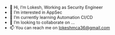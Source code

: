 - 👋 Hi, I’m Lokesh, Working as Security Engineer 
- 👀 I’m interested in AppSec
- 🌱 I’m currently learning Automation CI/CD
- 💞️ I’m looking to collaborate on ...
- 📫 You can reach me on lokeshmca36@gmail.com  

<!---
lokeshmca36/lokeshmca36 is a ✨ special ✨ repository because its `README.md` (this file) appears on your GitHub profile.
You can click the Preview link to take a look at your changes.
--->
